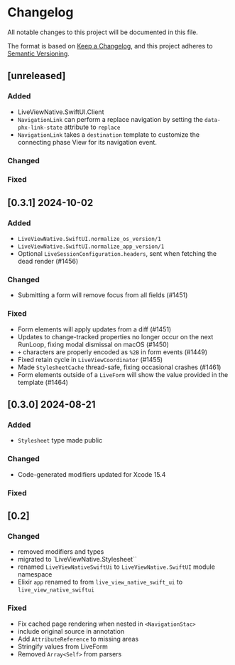 # Changelog

All notable changes to this project will be documented in this file.

The format is based on [Keep a Changelog](https://keepachangelog.com/en/1.1.0/),
and this project adheres to [Semantic Versioning](https://semver.org/spec/v2.0.0.html).

## [unreleased]

### Added

- LiveViewNative.SwiftUI.Client
- `NavigationLink` can perform a replace navigation by setting the `data-phx-link-state` attribute to `replace`
- `NavigationLink` takes a `destination` template to customize the connecting phase View for its navigation event.

### Changed

### Fixed

## [0.3.1] 2024-10-02

### Added
- `LiveViewNative.SwiftUI.normalize_os_version/1`
- `LiveViewNative.SwiftUI.normalize_app_version/1`
- Optional `LiveSessionConfiguration.headers`, sent when fetching the dead render (#1456)

### Changed
- Submitting a form will remove focus from all fields (#1451)

### Fixed
- Form elements will apply updates from a diff (#1451)
- Updates to change-tracked properties no longer occur on the next RunLoop, fixing modal dismissal on macOS (#1450)
- `+` characters are properly encoded as `%2B` in form events (#1449)
- Fixed retain cycle in `LiveViewCoordinator` (#1455)
- Made `StylesheetCache` thread-safe, fixing occasional crashes (#1461)
- Form elements outside of a `LiveForm` will show the value provided in the template (#1464)

## [0.3.0] 2024-08-21

### Added
- `Stylesheet` type made public

### Changed
- Code-generated modifiers updated for Xcode 15.4

### Fixed

## [0.2]

### Changed

* removed modifiers and types
* migrated to `LiveViewNative.Stylesheet``
* renamed `LiveViewNativeSwiftUi` to `LiveViewNative.SwiftUI` module namespace
* Elixir `app` renamed to from `live_view_native_swift_ui` to `live_view_native_swiftui`

### Fixed

* Fix cached page rendering when nested in `<NavigationStac>`
* include original source in annotation
* Add `AttributeReference` to missing areas
* Stringify values from LiveForm
* Removed `Array<Self>` from parsers
